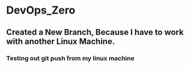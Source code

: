 # DevOps_Zero

## Created a New Branch, Because I have to work with another Linux Machine.
### Testing out git push from my linux machine
